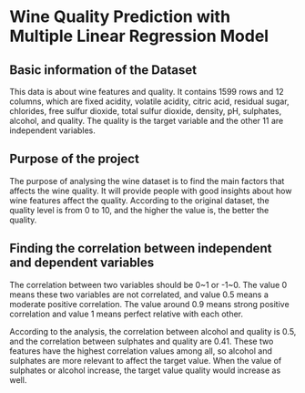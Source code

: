 # Wine Quality Prediction with Multiple Linear Regression Model

## Basic information of the Dataset

This data is about wine features and quality. It contains 1599 rows and 12 columns, which are fixed acidity, volatile acidity, citric acid, residual sugar, chlorides, free sulfur dioxide, total sulfur dioxide, density, pH, sulphates, alcohol, and quality. The quality is the target variable and the other 11 are independent variables.

## Purpose of the project

The purpose of analysing the wine dataset is to find the main factors that affects the wine quality. It will provide people with good insights about how wine features affect the quality. According to the original dataset, the quality level is from 0 to 10, and the higher the value is, the better the quality.

## Finding the correlation between independent and dependent variables

The correlation between two variables should be 0~1 or -1~0. The value 0 means these two variables are not correlated, and value 0.5 means a moderate positive correlation. The value around 0.9 means strong positive correlation and value 1 means perfect relative with each other.

According to the analysis, the correlation between alcohol and quality is 0.5, and the correlation between sulphates and quality are 0.41. These two features have the highest correlation values among all, so alcohol and sulphates are more relevant to affect the target value. When the value of sulphates or alcohol increase, the target value quality would increase as well.
